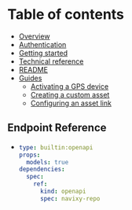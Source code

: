 # Table of contents

* [Overview](README.md)
* [Authentication](authentication.md)
* [Getting started](getting-started.md)
* [Technical reference](technical-reference.md)
* [README](<README (1).md>)
* [Guides](guides/README.md)
  * [Activating a GPS device](guides/activating-a-gps-device.md)
  * [Creating a custom asset](guides/creating-a-custom-asset.md)
  * [Configuring an asset link](guides/configuring-an-asset-link.md)

## Endpoint Reference

* ```yaml
  type: builtin:openapi
  props:
    models: true
  dependencies:
    spec:
      ref:
        kind: openapi
        spec: navixy-repo
  ```
